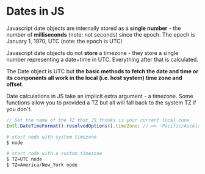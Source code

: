 # Dates in JS

Javascript date objects are internally stored as a **single number** - the number of **milliseconds** (note: not seconds) since the epoch.
The epoch is January 1, 1970, UTC (note: the epoch is UTC)

Javascript date objects do not **store** a timezone - they store a single number representing a date+time in UTC. Everything after that is calculated.

The Date object is UTC but **the basic methods to fetch the date and time or its components all work in the local (i.e. host system) time zone and offset**.

Date calculations in JS take an implicit extra argument - a timezone. Some functions allow you to provided a TZ but all will fall back to the system TZ if you don't.


```js
// Get the name of the TZ that JS thinks is your current local zone
Intl.DateTimeFormat().resolvedOptions().timeZone; // => 'Pacific/Auckland'
```

```bash
# start node with system timezone
$ node

# start node with a custom timezone
$ TZ=UTC node
$ TZ=America/New_York node
```